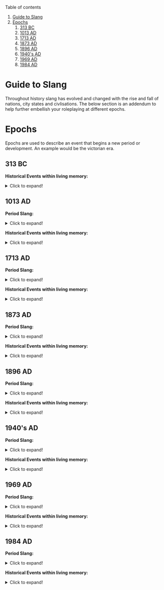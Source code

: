 Table of contents
1. [Guide to Slang](#Introduction)
2. [Epochs](#paragraph1)
    1. [313 BC](#subparagraph1)
    2. [1013 AD](#subparagraph2)
    3. [1713 AD](#subparagraph3)
    4. [1873 AD](#subparagraph4)
    5. [1896 AD](#subparagraph5)
    6. [1940's AD](#subparagraph6)
    7. [1969 AD](#subparagraph7)
    8. [1984 AD](#subparagraph8)

# Guide to Slang <a name="Introduction"></a>
Throughout history slang has evolved and changed with the rise and fall of nations, city states and civlisations. The below section is an addendum to help further embellish your roleplaying at different epochs.


# Epochs <a name="paragraph1"></a>
Epochs are used to describe an event that begins a new period or development. An example would be the victorian era.



## 313 BC <a name="subparagraph1"></a>

<strong>Historical Events within living memory:</strong>
<details>
<summary>Click to expand!</summary>
<table><tbody><tr><td>

- War between Rome and Tibur **361–354 BC**.
- First Samnite War **343 to 341 BC**.
- The Latin War **340 to 338 BC**.
- King Philip II of Macedon is assasinated in **336 BC**.
- Alexander III of Macedon assumed the throne of Macedon **336 BC**.
- King of kings of the Achaemenid Empire, Darius III dies **330 BC**.
- King Alexander III of Macedon dies in the city of Babylon **323 BC**.
- Second Samnite War **326 to 304 BC** (Ongoing).

</td></tr></tbody></table>
</details>


## 1013 AD <a name="subparagraph2"></a>


<strong>Period Slang:</strong>
<details>
<summary>Click to expand!</summary>
<table class="sortable"><thead>
<tr class="header">
<th><p>Slang Term</p></th>
<th><p>Description</p></th>
</tr>
</thead>

<tbody>

<tr>
<td>Acre</td>
<td> The area of land that can be ploughed by one ox team in a day.</td>
</tr>

<tr>
<td>Amercement</td>
<td> Financial penalty imposed by the King or his justices for various minor offences. </td>
</tr>

<tr>
<td>Apostate</td>
<td>Used to describe one who left religious orders, or who returned to a heresy having once renounced it.</td>
</tr>

<tr>
<td>Bailiff</td>
<td>Lord’s overseer or steward.</td>
</tr>

<tr>
<td>Bailiwick</td>
<td> Bailiff’s area of authority.</td>
</tr>

<tr>
<td>Baron</td>
<td>vassals who held land directly from the crown and served as a member of the King’s great council. This isn’t a title so much as a description. All Barons would be called Lord or something grander; not all Lords would be a Baron.</td>
</tr>

<tr>
<td>Borough</td>
<td> Town with the right of self governmenance granted by royal charter.</td>
</tr>

<tr>
<td>Chancellor </td>
<td> The monarch’s secretary or notary, managing the Chancery, filled with clerks who produced writs and written instructions and records.</td>
</tr>  

<tr>
<td>Constable </td>
<td> The title of an officer given command in an army or an important garrison. High Constable was the officer who commanded in the King’s absence and commanded the kings army.</td>
</tr>  

<tr>
<td>Estovers</td>
<td> The right to gather wood.</td>
</tr>
  
<tr>
<td>Exchequer</td>
<td> Financial department of the royal government. The chief officers of the Exchequer were the Treasurer, the Chancellor and the Justiciar.</td>
</tr>

<tr>
<td>Fealty</td>
<td> Oath by which a vassal swore loyalty to his lord.</td>
</tr>

<tr>
<td>Justiciar</td>
<td> Head of the royal judicial system and the King’s viceroy during his absence from the country.</td>
</tr>

<tr>
<td>Sergeant</td>
<td>Servant who accompanied his lord to battle, or a horseman of lower status used as light cavalry. Also meant a type of non knightly “tenure in service” owed to a lord. Such persons might carry the lord’s banner, serve in the wine cellar, make bows/arrows or any of a dozen other occupations.</td>
</tr> 

<tr>
<td>Steward</td>
<td> Man responsible for running the day to day affairs of the manor or castle in absence of the lord.</td>
</tr>

<tr>
<td>Tithe</td>
<td> One tenth of a person’s produce and income, due as a tax to support the church.</td>
</tr> 



</tbody>
</table>
</details>


<strong>Historical Events within living memory:</strong>
<details>
<summary>Click to expand!</summary>
<table><tbody><tr><td>

- In Rouen, Pope John XV ratifies the first Truce of God, between Æthelred II of England and Richard I of Normandy **991 AD**.
- The city of Babylon is abandoned **1000 AD**.
- Norsemen, led by Leif Eriksson, establish short-lived settlements in and around Vinland in North America **1001 AD**.
- Sweyn Forkbeard takes control of the Danelaw and is proclaimed king of England in London **1013 AD**.
- Byzantine conquest of Bulgaria **970 AD to 1018 AD** (ongoing).

</td></tr></tbody></table>
</details>


## 1713 AD <a name="subparagraph3"></a>


<strong>Period Slang:</strong>
<details>
<summary>Click to expand!</summary>
<table class="sortable"><thead>
<tr class="header">
<th><p>Slang Term</p></th>
<th><p>Description</p></th>
</tr>
</thead>

<tbody>

<tr>
<td>Admiral of the Narrow Seas</td>
<td> A drunk who vomits into a neighbor's lap.</td>
</tr>

<tr>
<td>Avast!</td>
<td> Stop!</td>
</tr>

<tr>
<td>Bailed man</td>
<td>A man who has bribed the press gang for immunity.</td>
</tr>

<tr>
<td>Cast up one's accounts</td>
<td>To vomit.</td>
</tr>

<tr>
<td>Blashy</td>
<td> Rainy weather.</td>
</tr>

<tr>
<td>Break-teeth words</td>
<td>Words hard to pronounce.</td>
</tr>

<tr>
<td>Caper</td>
<td> To be hanged.</td>
</tr>

<tr>
<td>Going to Jerusalem </td>
<td> To be drunk.</td>
</tr>  

<tr>
<td>Gone to the Diet of Worms </td>
<td> To be dead and buried.</td>
</tr>  

<tr>
<td>Irish apricot</td>
<td> A potato.</td>
</tr>
  
<tr>
<td>Paddy-whack</td>
<td> An Irishman.</td>
</tr>

<tr>
<td>Rum gagger</td>
<td> One who tells false sea stories of hardship.</td>
</tr>

<tr>
<td>Study the history of the four kings</td>
<td> To play cards.</td>
</tr>

<tr>
<td>To go up a ladder to bed</td>
<td> To be hanged.</td>
</tr>

  
</tbody>
</table>
</details>


<strong>Historical Events within living memory:</strong>
<details>
<summary>Click to expand!</summary>
<table><tbody><tr><td>

- The Restoration of the Stuart monarchy, King Charles II returns frome exile **1660 AD**.
- The Second Anglo-Dutch War **1665 to 1667 AD**.
- The Great Fire of London **1666 AD**.
- Russo-Turkish War **1676 to 1681 AD**.
- The Nine Years' War **1688 to 1697 AD**
- The Great Northern War **1700 to 1721 AD** (ongoing).
- Kingdom of Prussia declared under King Frederick I **1701 AD**.
- The Act of Union is passed, merging the Scottish and English Parliaments, thus establishing the Kingdom of Great Britain **1707 AD**.
- The War of the Spanish Succession **1701 to 1714 AD** (ongoing).


</td></tr></tbody></table>
</details>


## 1873 AD <a name="subparagraph4"></a>


<strong>Period Slang:</strong>
<details>
<summary>Click to expand!</summary>
<table class="sortable"><thead>
<tr class="header">
<th><p>Slang Term</p></th>
<th><p>Description</p></th>
</tr>
</thead>

<tbody>
<tr>
<td>Bags o’ Mystery</td>
<td>Sausages.</td>
</tr>

<tr>
<td>Bow wow mutton</td>
<td> A naval term referring to meat so bad “it might be dog flesh.”.</td>
</tr>

<tr>
<td>Bricky</td>
<td>Brave or fearless.</td>
</tr>

<tr>
<td>Church-bell</td>
<td> A talkative woman.</td>
</tr>

<tr>
<td>Damfino</td>
<td> Contraction of “damned if I know.”</td>
</tr>  

<tr>
<td>Mad as Hops</td>
<td> Excitable.</td>
</tr>
  
<tr>
<td>Mind the Grease</td>
<td> Excuse me.</td>
</tr>

<tr>
<td>Mutton Shunter</td>
<td> Policeman.</td>
</tr>

<tr>
<td>Shoot into the brown</td>
<td> To fail.</td>
</tr>

  
</tbody>
</table>
</details>


<strong>Historical Events within living memory:</strong>
<details>
<summary>Click to expand!</summary>
<table><tbody><tr><td>

- The Texas Revolution **1835 to 1836 AD**.
- The Taiping Rebellion **1850 to 1864 AD**.
- The American Civil War **1861 to 1865 AD**.
- The Meiji Restoration (明治維新) **1868 AD**.
  - The Boshin War (戊辰戦争) **1868 to 1869 AD**.
- The United States purchases Alaska from Russia **1867 AD**.
- The Franco-Prussian War **1870 to 1871**.

</td></tr></tbody></table>
</details>


## 1896 AD <a name="subparagraph5"></a>


<strong>Period Slang:</strong>
<details>
<summary>Click to expand!</summary>
<table class="sortable"><thead>
<tr class="header">
<th><p>Slang Term</p></th>
<th><p>Description</p></th>
</tr>
</thead>

<tbody>
<tr>
<td>Corker</td>
<td>Something excellent, outstanding.</td>
</tr>

<tr>
<td>Jiggery-pokery</td>
<td> Deceitful trickery.</td>
</tr>

<tr>
<td>Juice</td>
<td>Electricity.</td>
</tr>

<tr>
<td>Lunkhead</td>
<td> A stupid or foolish person.</td>
</tr>

<tr>
<td>Live wire</td>
<td> An exciting, energetic person.</td>
</tr>  

<tr>
<td>Port-sider</td>
<td> A left-hander.</td>
</tr>
  
<tr>
<td>Tube</td>
<td> The telephone.</td>
</tr>

<tr>
<td>Up the river</td>
<td> In prison or jail.</td>
</tr>

<tr>
<td>Simoleon</td>
<td> A dollar.</td>
</tr>

  
</tbody>
</table>
</details>


<strong>Historical Events within living memory:</strong>
<details>
<summary>Click to expand!</summary>
<table><tbody><tr><td>

- Anglo-Zulu War **1879 AD**
- The First Boer War **1880 to 1881 AD.**
- The Anglo-Egyptian War **1882 AD**
- The First Sino-Japanese War (甲午戰爭 | 日清戦争) **1894 to 1895 AD**
- The First Italo–Ethiopian War **1895 to 1896 AD**

</td></tr></tbody></table>
</details>


## 1940's AD <a name="subparagraph6"></a>


<strong>Period Slang:</strong>
<details>
<summary>Click to expand!</summary>
<table class="sortable"><thead>
<tr class="header">
<th><p>Slang Term</p></th>
<th><p>Description</p></th>
</tr>
</thead>

<tbody>
<tr>
<td>Ace</td>
<td>A person with a high level of expertise.</td>
</tr>

<tr>
<td>Cold fish</td>
<td> A boring person; someone who isn’t very responsive.</td>
</tr>

<tr>
<td>Dame</td>
<td>A woman.</td>
</tr>

<tr>
<td>Cockeyed</td>
<td>Crazy, impossible, stupid.</td>
</tr>

<tr>
<td>Gobbledygook</td>
<td>Talking nonsense.</td>
</tr>

<tr>
<td>Greenbacks</td>
<td>Paper Money.</td>
</tr>

<tr>
<td>Shuteye</td>
<td>Sleep.</td>
</tr>

<tr>
<td>Swigger</td>
<td>A person who drinks alcohol.</td>
</tr>
  
</tbody>
</table>
</details>


<strong>Historical Events within living memory:</strong>
<details>
<summary>Click to expand!</summary>
<table><tbody><tr><td>

- The Xinhai Revolution **1911 to 1912 AD**
- The United States Occupation of Nicaragua **1912 to 1933 AD**
- The Panama Canal Opens **1914 AD**
- The First World War **1914 to 1918 AD**
- The German Revolution **1918 to 1919 AD**
- The Mukden Incident **1931 AD**
  - The Japanese Invasion of Manchuria **1931 to 1932 AD**
- The Second Sino-Japanese War **1937 to 1945 AD**
- The Second World War **1939 to 1945 AD**

</td></tr></tbody></table>
</details>


## 1969 AD <a name="subparagraph7"></a>


<strong>Period Slang:</strong>
<details>
<summary>Click to expand!</summary>
<table class="sortable"><thead>
<tr class="header">
<th><p>Slang Term</p></th>
<th><p>Description</p></th>
</tr>
</thead>

<tbody>
<tr>
<td>A gas</td>
<td>Having a fun time.</td>
</tr>

<tr>
<td>Bug out</td>
<td>To leave.</td>
</tr>

<tr>
<td>Flower power</td>
<td>The peaceful protest movement of the '60s counterculture.</td>
</tr>

<tr>
<td>Freedom riders</td>
<td>Civil rights protesters.</td>
</tr>

<tr>
<td>Gimme some skin</td>
<td>To ask someone to slap or shake your hand in agreement.</td>
</tr>

<tr>
<td>Hawk</td>
<td>A supporter of war.</td>
</tr>

<tr>
<td>Twitchin'</td>
<td>Great or awesome.</td>
</tr>

<tr>
<td>Way out</td>
<td>Something beyond explanation.</td>
</tr>
  
</tbody>
</table>
</details>



<strong>Historical Events within living memory:</strong>
<details>
<summary>Click to expand!</summary>
<table><tbody><tr><td>

- The Gulf of Tonkin Incident **1964 AD**
- The Rhodesian Bush War **1964 to 1979 AD** (ongoing)
- The Cultural Revolution (文化大革命) **1966 to 1976 AD** (ongoing)
- The Six-Day War **1967 AD**
- The Tet Offensive **1968 AD**

</td></tr></tbody></table>
</details>


## 1984 AD <a name="subparagraph8"></a>


<strong>Period Slang:</strong>
<details>
<summary>Click to expand!</summary>
<table class="sortable"><thead>
<tr class="header">
<th><p>Slang Term</p></th>
<th><p>Description</p></th>
</tr>
</thead>

<tbody>
<tr>
<td>Bitchin</td>
<td>Something Great.</td>
</tr>

<tr>
<td>Crib</td>
<td>Home.</td>
</tr>

<tr>
<td>Dufus</td>
<td>A polite way of saying someone is an idiot.</td>
</tr>

<tr>
<td>Fly</td>
<td>Cool.</td>
</tr>

<tr>
<td>Gag me with a spoon</td>
<td>Something that is gross or obnoxious.</td>
</tr>

<tr>
<td>Hellacious</td>
<td>Can be used in a positive or negative way. Surprisingly good or unbearably bad.</td>
</tr>

<tr>
<td>Later Days and Better Lays</td>
<td>A phrase used to say goodbye and good luck.</td>
</tr>
  
</tbody>
</table>
</details>


<strong>Historical Events within living memory:</strong>
<details>
<summary>Click to expand!</summary>
<table><tbody><tr><td>

- The Rhodesian Bush War **1964 to 1979 AD**
- The Iranian Revolution **1978 to 1979 AD**.
- The Second Oil Crisis **1979 AD**.
- WHO announces the eradication of smallpox **1980 AD**.
- The Falklands War **1982 AD**.
- United States invasion of Grenada **1983 AD**.

</td></tr></tbody></table>
</details>
